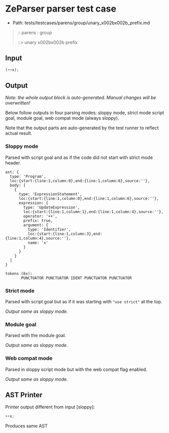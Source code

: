 # ZeParser parser test case

- Path: tests/testcases/parens/group/unary_x002bx002b_prefix.md

> :: parens : group
>
> ::> unary x002bx002b prefix

## Input

`````js
(++x);
`````

## Output

_Note: the whole output block is auto-generated. Manual changes will be overwritten!_

Below follow outputs in four parsing modes: sloppy mode, strict mode script goal, module goal, web compat mode (always sloppy).

Note that the output parts are auto-generated by the test runner to reflect actual result.

### Sloppy mode

Parsed with script goal and as if the code did not start with strict mode header.

`````
ast: {
  type: 'Program',
  loc:{start:{line:1,column:0},end:{line:1,column:6},source:''},
  body: [
    {
      type: 'ExpressionStatement',
      loc:{start:{line:1,column:0},end:{line:1,column:6},source:''},
      expression: {
        type: 'UpdateExpression',
        loc:{start:{line:1,column:1},end:{line:1,column:4},source:''},
        operator: '++',
        prefix: true,
        argument: {
          type: 'Identifier',
          loc:{start:{line:1,column:3},end:{line:1,column:4},source:''},
          name: 'x'
        }
      }
    }
  ]
}

tokens (6x):
       PUNCTUATOR PUNCTUATOR IDENT PUNCTUATOR PUNCTUATOR
`````

### Strict mode

Parsed with script goal but as if it was starting with `"use strict"` at the top.

_Output same as sloppy mode._

### Module goal

Parsed with the module goal.

_Output same as sloppy mode._

### Web compat mode

Parsed in sloppy script mode but with the web compat flag enabled.

_Output same as sloppy mode._

## AST Printer

Printer output different from input [sloppy]:

````js
++x;
````

Produces same AST
